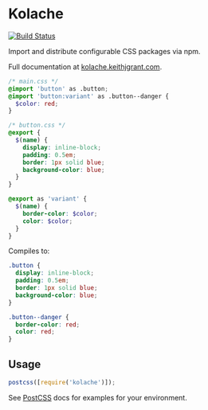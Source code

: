 # Kolache

[![Build Status][ci-img]][ci]

Import and distribute configurable CSS packages via npm.

[postcss]: https://github.com/postcss/postcss
[ci-img]: https://travis-ci.org/keithjgrant/kolache.svg
[ci]: https://travis-ci.org/keithjgrant/kolache

Full documentation at [kolache.keithjgrant.com](https://kolache.keithjgrant.com).

```scss
/* main.css */
@import 'button' as .button;
@import 'button:variant' as .button--danger {
  $color: red;
}

/* button.css */
@export {
  $(name) {
    display: inline-block;
    padding: 0.5em;
    border: 1px solid blue;
    background-color: blue;
  }
}

@export as 'variant' {
  $(name) {
    border-color: $color;
    color: $color;
  }
}
```

Compiles to:

```css
.button {
  display: inline-block;
  padding: 0.5em;
  border: 1px solid blue;
  background-color: blue;
}

.button--danger {
  border-color: red;
  color: red;
}
```

## Usage

```js
postcss([require('kolache')]);
```

See [PostCSS] docs for examples for your environment.
